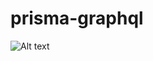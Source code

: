 # prisma-graphql

![Alt text](https://user-images.githubusercontent.com/5340832/59903086-aeda1100-941d-11e9-8ed4-a6e34904f08f.png)
